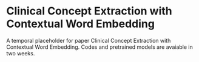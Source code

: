 # Clinical Concept Extraction with Contextual Word Embedding

A temporal placeholder for paper Clinical Concept Extraction with Contextual Word Embedding. Codes and pretrained models are avaiable in two weeks.
